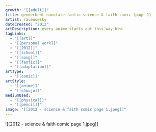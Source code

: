 ```yaml
---
growth: "[[adult]]"
title: genderbent nanofate fanfic science & faith comic (page 1)
artist: ravenowsky
dateCreated: "2012"
artDescription: every anime starts out this way btw.
tagLinks:
  - "[[art]]"
  - "[[personal work]]"
  - "[[2012]]"
  - "[[school]]"
  - "[[song]]"
  - "[[fanfic]]"
  - "[[adaptation]]"
artType:
  - "[[comic]]"
artStyle:
  - "[[anime]]"
  - "[[shoujo]]"
mediumUsed:
  - "[[physical]]"
  - "[[pencil]]"
image: "[[2012 - science & faith comic page 1.jpeg]]"
---
```

![[2012 - science & faith comic page 1.jpeg]]